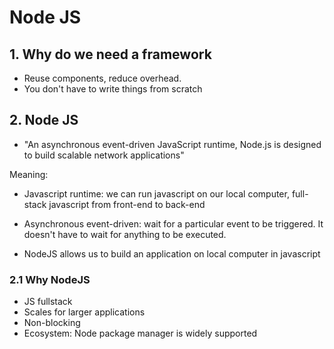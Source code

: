 # Node JS

## 1. Why do we need a framework
- Reuse components, reduce overhead.
- You don't have to write things from scratch


## 2. Node JS
- "An asynchronous event-driven JavaScript runtime, Node.js is designed to build scalable network applications"

Meaning:
- Javascript runtime: we can run javascript on our local computer, full-stack javascript from front-end to back-end

- Asynchronous event-driven: wait for a particular event to be triggered. It doesn't have to wait for anything to be executed.

- NodeJS allows us to build an application on local computer in javascript

### 2.1 Why NodeJS
- JS fullstack
- Scales for larger applications
- Non-blocking
- Ecosystem: Node package manager is widely supported